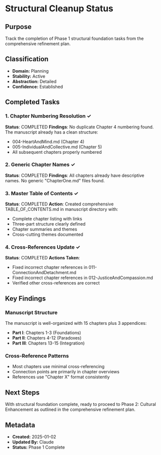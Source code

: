 # Structural Cleanup Status

## Purpose
Track the completion of Phase 1 structural foundation tasks from the comprehensive refinement plan.

## Classification
- **Domain:** Planning
- **Stability:** Active
- **Abstraction:** Detailed
- **Confidence:** Established

## Completed Tasks

### 1. Chapter Numbering Resolution ✓
**Status**: COMPLETED
**Findings**: No duplicate Chapter 4 numbering found. The manuscript already has a clean structure:
- 004-HeartAndMind.md (Chapter 4)
- 005-IndividualAndCollective.md (Chapter 5)
- All subsequent chapters properly numbered

### 2. Generic Chapter Names ✓
**Status**: COMPLETED
**Findings**: All chapters already have descriptive names. No generic "ChapterOne.md" files found.

### 3. Master Table of Contents ✓
**Status**: COMPLETED
**Action**: Created comprehensive TABLE_OF_CONTENTS.md in manuscript directory with:
- Complete chapter listing with links
- Three-part structure clearly defined
- Chapter summaries and themes
- Cross-cutting themes documented

### 4. Cross-References Update ✓
**Status**: COMPLETED
**Actions Taken**:
- Fixed incorrect chapter references in 011-ConnectionAndDetachment.md
- Fixed incorrect chapter references in 012-JusticeAndCompassion.md
- Verified other cross-references are correct

## Key Findings

### Manuscript Structure
The manuscript is well-organized with 15 chapters plus 3 appendices:
- **Part I**: Chapters 1-3 (Foundations)
- **Part II**: Chapters 4-12 (Paradoxes)
- **Part III**: Chapters 13-15 (Integration)

### Cross-Reference Patterns
- Most chapters use minimal cross-referencing
- Connection points are primarily in chapter overviews
- References use "Chapter X" format consistently

## Next Steps
With structural foundation complete, ready to proceed to Phase 2: Cultural Enhancement as outlined in the comprehensive refinement plan.

## Metadata
- **Created:** 2025-01-02
- **Updated By:** Claude
- **Status:** Phase 1 Complete